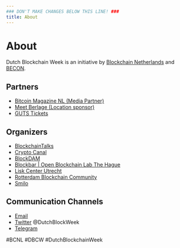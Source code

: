 ```yaml
---
### DON'T MAKE CHANGES BELOW THIS LINE! ###
title: About
---
```


# About

Dutch Blockchain Week is an initiative by [Blockchain Netherlands](https://www.blockchain-netherlands.com/) and [BECON](https://www.becon.global/).

## Partners
- [Bitcoin Magazine NL (Media Partner)](https://bitcoinmagazine.nl/)
- [Meet Berlage (Location sponsor)](https://meetberlage.com/)
- [GUTS Tickets](https://guts.tickets/)

## Organizers
- [BlockchainTalks](https://blockchaintalks.io/)
- [Crypto Canal](https://cryptocanal.org/)
- [BlockDAM](https://www.meetup.com/Permissionless-Society/)
- [Blockbar | Open Blockchain Lab The Hague](https://www.blockbar.nl/)
- [Lisk Center Utrecht](https://www.liskcenter.io/)
- [Rotterdam Blockchain Community](https://rotterdamblockchain.com/)
- [Smilo](https://smilo.io/)

## Communication Channels

- [Email](mailto:mail@dutchblockchainweek.com)
- [Twitter](https://twitter.com/DutchBlockWeek) @DutchBlockWeek
- [Telegram](https://t.me/Dutchblockchainweek)

#BCNL #DBCW #DutchBlockchainWeek

<!-- ### DON'T MAKE CHANGES BELOW THIS LINE! ### -->
